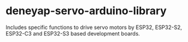 # deneyap-servo-arduino-library
Includes specific functions to drive servo motors by ESP32, ESP32-S2, ESP32-C3 and ESP32-S3 based development boards.
